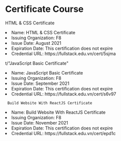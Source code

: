 ﻿# Certificate Course
 
 HTML & CSS Certificate

<li> Name: HTML & CSS Certificate
<li> Issuing Organization: F8
<li> Issue Date: August 2021
<li> Expiration Date: This certification does not expire
<li> Credential URL: https://fullstack.edu.vn/cert/5sjma
	
t/"JavaScript Basic Certificate"

<li> Name: JavaScript Basic Certificate
<li> Issuing Organization: F8
<li> Issue Date: September 2021
<li> Expiration Date: This certification does not expire
<li> Credential URL: https://fullstack.edu.vn/cert/s6v97
	
	 Build Website With ReactJS Certificate

<li> Name: Build Website With ReactJS Certificate
<li> Issuing Organization: F8
<li> Issue Date: November 2021
<li> Expiration Date: This certification does not expire
<li> Credential URL: https://fullstack.edu.vn/cert/epd1c
